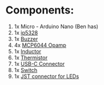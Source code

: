 # Components:

1. 1x Micro - Arduino Nano (Ben has)
2. 1x [ip5328](https://www.digipart.com/part/IP5328P)
3. 1x [Buzzer](https://www.digikey.com/en/products/detail/pui-audio-inc/AT-1127-ST-2-R/5011397)
4. 4x [MCP6044 Opamp](https://www.digikey.com/en/products/detail/microchip-technology/MCP6044-E-P/1098540)
5. 1x [Inductor](https://www.digikey.com/en/products/detail/abracon-llc/AMPLA5030S-2R2MT/12168435)
6. 1x [Thermistor](https://www.digikey.com/en/products/detail/mitsubishi-materials-u-s-a-corporation/TH20-3S104FT/12144110)
7. 1x [USB-C Connector](https://www.digikey.com/en/products/detail/gct/USB4110-GF-A/10384547)
8. 1x [Switch](https://www.digikey.com/en/products/detail/e-switch/EG1213/101735)
9. 1x [JST connector for LEDs](https://www.digikey.com/en/products/detail/jst-sales-america-inc/S3B-PH-K-S-LF-SN/926627)